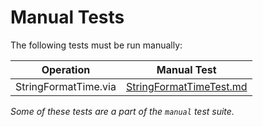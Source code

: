 <!--
Copyright (c) 2020 National Instruments
SPDX-License-Identifier: MIT
-->

# Manual Tests

The following tests must be run manually:

Operation              | Manual Test
-----------------------|---------------
StringFormatTime.via   | [StringFormatTimeTest.md](https://github.com/ni/VireoSDK/blob/incoming/test-it/ManualTests/StringFormatTimeTest.md)

_Some of these tests are a part of the `manual` test suite._
